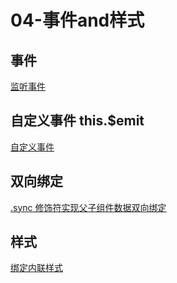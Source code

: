 # 04-事件and样式

## 事件
[监听事件](https://cn.vuejs.org/v2/guide/events.html#ad)  

## 自定义事件  this.$emit
[自定义事件](https://cn.vuejs.org/v2/guide/components-custom-events.html#ad)  

## 双向绑定
[.sync 修饰符实现父子组件数据双向绑定](https://cn.vuejs.org/v2/guide/components-custom-events.html#sync-%E4%BF%AE%E9%A5%B0%E7%AC%A6) 

## 样式
[绑定内联样式](https://cn.vuejs.org/v2/guide/class-and-style.html#%E7%BB%91%E5%AE%9A%E5%86%85%E8%81%94%E6%A0%B7%E5%BC%8F)